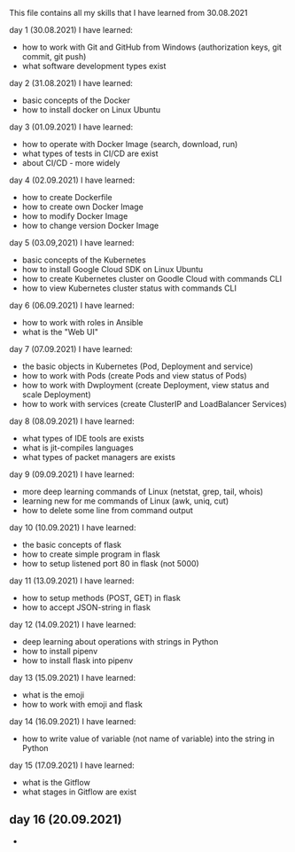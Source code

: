 This file contains all my skills that I have learned from 30.08.2021

day 1 (30.08.2021)
I have learned:
- how to work with Git and GitHub from Windows (authorization keys, git commit, git push)
- what software development types exist

day 2 (31.08.2021)
I have learned:
- basic concepts of the Docker
- how to install docker on Linux Ubuntu

day 3 (01.09.2021)
I have learned:
- how to operate with Docker Image (search, download, run)
- what types of tests in CI/CD are exist
- about CI/CD - more widely

day 4 (02.09.2021)
I have learned:
- how to create Dockerfile
- how to create own Docker Image
- how to modify Docker Image
- how to change version Docker Image

day 5 (03.09,2021)
I have learned:
- basic concepts of the Kubernetes
- how to install Google Cloud SDK on Linux Ubuntu
- how to create Kubernetes cluster on Goodle Cloud with commands CLI
- how to view Kubernetes cluster status with commands CLI

day 6 (06.09.2021)
I have learned:
- how to work with roles in Ansible
- what is the "Web UI"

day 7 (07.09.2021)
I have learned:
- the basic objects in Kubernetes (Pod, Deployment and service)
- how to work with Pods (create Pods and view status of Pods)
- how to work with Dwployment (create Deployment, view status and scale Deployment)
- how to work with services (create ClusterIP and LoadBalancer Services)

day 8 (08.09.2021)
I have learned:
- what types of IDE tools are exists
- what is jit-compiles languages
- what types of packet managers are exists

day 9 (09.09.2021)
I have learned:
- more deep learning commands of Linux (netstat, grep, tail, whois)
- learning new for me commands of Linux (awk, uniq, cut)
- how to delete some line from command output

day 10 (10.09.2021)
I have learned:
- the basic concepts of flask
- how to create simple program in flask
- how to setup listened port 80 in flask (not 5000)

day 11 (13.09.2021)
I have learned:
- how to setup methods (POST, GET) in flask
- how to accept JSON-string in flask

day 12 (14.09.2021)
I have learned:
- deep learning about operations with strings in Python
- how to install pipenv
- how to install flask into pipenv

day 13 (15.09.2021)
I have learned:
- what is the emoji
- how to work with emoji and flask

day 14 (16.09.2021)
I have learned:
- how to write value of variable (not name of variable) into the string in Python

day 15 (17.09.2021)
I have learned:
- what is the Gitflow
- what stages in Gitflow are exist

day 16 (20.09.2021)
- 
- 
